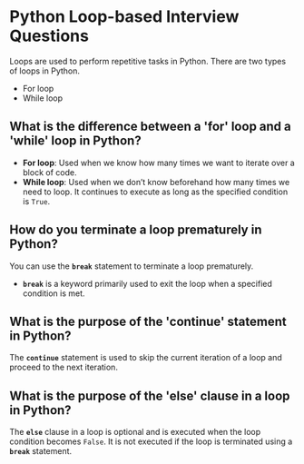 # Python Loop-based Interview Questions

Loops are used to perform repetitive tasks in Python. There are two types of loops in Python.
- For loop
- While loop

## What is the difference between a 'for' loop and a 'while' loop in Python?

- **For loop**: Used when we know how many times we want to iterate over a block of code.
- **While loop**: Used when we don’t know beforehand how many times we need to loop. It continues to execute as long as the specified condition is `True`.

## How do you terminate a loop prematurely in Python?

You can use the **`break`** statement to terminate a loop prematurely. 
- **`break`** is a keyword primarily used to exit the loop when a specified condition is met.

## What is the purpose of the 'continue' statement in Python?

The **`continue`** statement is used to skip the current iteration of a loop and proceed to the next iteration.

## What is the purpose of the 'else' clause in a loop in Python?

The **`else`** clause in a loop is optional and is executed when the loop condition becomes `False`. It is not executed if the loop is terminated using a **`break`** statement.

